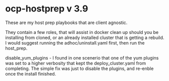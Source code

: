 # ocp-hostprep v 3.9

These are my host prep playbooks that are client agnostic. 

They contain a few roles, that will assist in docker clean up should you be installing from cloned, 
or an already installed cluster that is getting a rebuild. I would suggest running the 
adhoc/uninstall.yaml first, then run the host_prep.

disable_yum_plugins - I found in one scenerio that one of the yum plugins was set
to a higher verbosity that kept the deploy_cluster.yaml from completing. The simple
fix was just to disable the plugins, and re-enble once the install finished.


